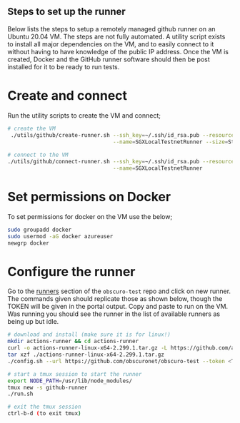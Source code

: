 ## Steps to set up the runner
Below lists the steps to setup a remotely managed github runner on an Ubuntu 20.04 VM. The steps are not fully automated. 
A utility script exists to install all major dependencies on the VM, and to easily connect to it without having to have 
knowledge of the public IP address. Once the VM is created, Docker and the GitHub runner software should then be post 
installed for it to be ready to run tests. 

# Create and connect
Run the utility scripts to create the VM and connect;

```bash
# create the VM
 ./utils/github/create-runner.sh --ssh_key=~/.ssh/id_rsa.pub --resource_group=SGXSystemTestHostedRunner \
                                 --name=SGXLocalTestnetRunner --size=Standard_DC4s_v2
 
# connect to the VM
./utils/github/connect-runner.sh --ssh_key=~/.ssh/id_rsa.pub --resource_group=SGXSystemTestHostedRunner \
                                 --name=SGXLocalTestnetRunner
```

# Set permissions on Docker
To set permissions for docker on the VM use the below;

```bash
sudo groupadd docker
sudo usermod -aG docker azureuser
newgrp docker
```

# Configure the runner
Go to the [runners](https://github.com/obscuronet/obscuro-test/settings/actions/runners) section of the `obscuro-test`
repo and click on new runner. The commands given should replicate those as shown below, though the TOKEN will be given 
in the portal output. Copy and paste to run on the VM. Was running you should see the runner in the list of available 
runners as being up but idle. 

```bash
# download and install (make sure it is for linux!)
mkdir actions-runner && cd actions-runner
curl -o actions-runner-linux-x64-2.299.1.tar.gz -L https://github.com/actions/runner/releases/download/v2.299.1/actions-runner-linux-x64-2.299.1.tar.gz
tar xzf ./actions-runner-linux-x64-2.299.1.tar.gz
./config.sh --url https://github.com/obscuronet/obscuro-test --token <TOKEN>

# start a tmux session to start the runner
export NODE_PATH=/usr/lib/node_modules/
tmux new -s github-runner
./run.sh

# exit the tmux session 
ctrl-b-d (to exit tmux)
```